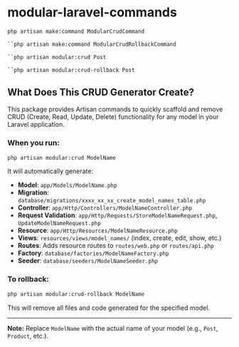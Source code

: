 # modular-laravel-commands

```sh
php artisan make:command ModularCrudCommand
```
```sh
``php artisan make:command ModularCrudRollbackCommand
```
```sh
``php artisan modular:crud Post
```
```sh
``php artisan modular:crud-rollback Post
```
## What Does This CRUD Generator Create?

This package provides Artisan commands to quickly scaffold and remove CRUD (Create, Read, Update, Delete) functionality for any model in your Laravel application.

### When you run:
```sh
php artisan modular:crud ModelName
```
It will automatically generate:

- **Model**: `app/Models/ModelName.php`
- **Migration**: `database/migrations/xxxx_xx_xx_create_model_names_table.php`
- **Controller**: `app/Http/Controllers/ModelNameController.php`
- **Request Validation**: `app/Http/Requests/StoreModelNameRequest.php`, `UpdateModelNameRequest.php`
- **Resource**: `app/Http/Resources/ModelNameResource.php`
- **Views**: `resources/views/model_names/` (index, create, edit, show, etc.)
- **Routes**: Adds resource routes to `routes/web.php` or `routes/api.php`
- **Factory**: `database/factories/ModelNameFactory.php`
- **Seeder**: `database/seeders/ModelNameSeeder.php`

### To rollback:
```sh
php artisan modular:crud-rollback ModelName
```
This will remove all files and code generated for the specified model.

---

**Note:** Replace `ModelName` with the actual name of your model (e.g., `Post`, `Product`, etc.).
